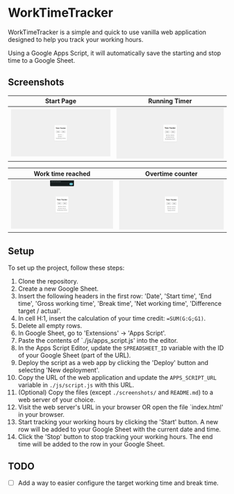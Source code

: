 # WorkTimeTracker

WorkTimeTracker is a simple and quick to use vanilla web application designed to help you track your working hours.

Using a Google Apps Script, it will automatically save the starting and stop time to a Google Sheet.

## Screenshots

| Start Page                         | Running Timer                              |
| ---------------------------------- | ------------------------------------------ |
| ![start view](./screenshots/1.png) | ![timer running view](./screenshots/2.png) |

| Work time reached                           | Overtime counter                         |
| ------------------------------------------- | ---------------------------------------- |
| ![work time fulfilled](./screenshots/3.png) | ![overtime tracker](./screenshots/4.png) |

## Setup

To set up the project, follow these steps:

1. Clone the repository.
2. Create a new Google Sheet.
3. Insert the following headers in the first row: 'Date', 'Start time', 'End time', 'Gross working time', 'Break time', 'Net working time', 'Difference target / actual'.
4. In cell H:1, insert the calculation of your time credit: `=SUM(G:G;G1)`.
5. Delete all empty rows.
6. In Google Sheet, go to 'Extensions' -> 'Apps Script'.
7. Paste the contents of `./js/apps_script.js' into the editor.
8. In the Apps Script Editor, update the `SPREADSHEET_ID` variable with the ID of your Google Sheet (part of the URL).
9. Deploy the script as a web app by clicking the 'Deploy' button and selecting 'New deployment'.
10. Copy the URL of the web application and update the `APPS_SCRIPT_URL` variable in `./js/script.js` with this URL.
11. (Optional) Copy the files (except `./screenshots/` and `README.md`) to a web server of your choice.
12. Visit the web server's URL in your browser OR open the file `index.html' in your browser.
13. Start tracking your working hours by clicking the 'Start' button. A new row will be added to your Google Sheet with the current date and time.
14. Click the 'Stop' button to stop tracking your working hours. The end time will be added to the row in your Google Sheet.

## TODO

- [ ] Add a way to easier configure the target working time and break time.
